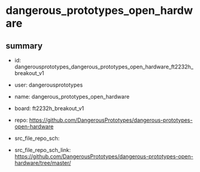 # dangerous_prototypes_open_hardware
 
## summary 
* id: dangerousprototypes_dangerous_prototypes_open_hardware_ft2232h_breakout_v1
* user: dangerousprototypes
* name: dangerous_prototypes_open_hardware
* board: ft2232h_breakout_v1
* repo: https://github.com/DangerousPrototypes/dangerous-prototypes-open-hardware



* src_file_repo_sch: 
* src_file_repo_sch_link: https://github.com/DangerousPrototypes/dangerous-prototypes-open-hardware/tree/master/






